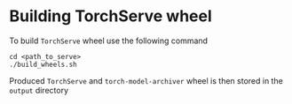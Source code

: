 # Building TorchServe wheel

To build `TorchServe` wheel use the following command

```
cd <path_to_serve>
./build_wheels.sh
```

Produced `TorchServe` and `torch-model-archiver` wheel is then stored in the `output` directory